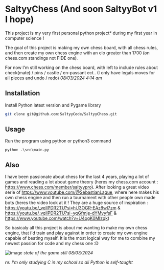 # SaltyyChess (And soon SaltyyBot v1 I hope)

This project is my very first personal python project* during my first year in computer science !

The goal of this project is making my own chess board, with all chess rules, and then create my own chess engine with an elo greater than 1700 (on chess.com standings not FIDE one).

For now I'm still working on the chess board, with left to include rules about check(mate) / pins / castle / en-passant ect.. (I only have legals moves for all pieces and undo / redo) *08/03/2024 4:14 am*


## Installation

Install Python latest version and Pygame library

```bash
git clone git@github.com:SaltyyCode/SaltyyChess.git
```

## Usage
Run the program using python or python3 command 
```
python .\src\main.py  
```

## Also
I have been passionate about chess for the last 4 years, playing a lot of games and reading a lot about game theory (heres my chess.com account : https://www.chess.com/member/saltyypro).
After looking a great video serie of https://www.youtube.com/@SebastianLague, where here makes his own chess engine and then run a tournament with other people own made bots (heres the video look at it ! They are a huge source of inspiration : https://youtu.be/_vqlIPDR2TU?si=hU3OGR-EAz8wl7zm & https://youtu.be/_vqlIPDR2TU?si=yqGfmje-dYMvyfsF & https://www.youtube.com/watch?v=U4ogK0MIzqk)

So basicaly all this project is about me wanting to make my own chess engine, that i'd train and play against in order to create my own engine capable of beating myself.
It is the most logical way for me to combine my newest passion for code and my chess one :D

![image](https://github.com/SaltyyCode/SaltyyChess/assets/141867236/90602e5d-dc05-4380-bcde-f2be49c82b7b)
*state of the game still 08/03/2024*

*re: I'm only studying C in my school so all Python is self-taught*
